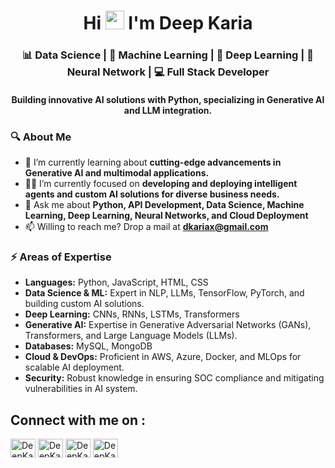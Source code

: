 <h1 align="center">Hi <img src="https://raw.githubusercontent.com/MartinHeinz/MartinHeinz/master/wave.gif" width="30px"> I'm Deep Karia</h1>
<h3 align="center">📊 Data Science | 🤖 Machine Learning | 🌌 Deep Learning | 🧠 Neural Network | 💻 Full Stack Developer</h3>
<h4 align = "center">Building innovative AI solutions with Python, specializing in Generative AI and LLM integration.</h4>

### 🔍 About Me
- 🌱 I’m currently learning about **cutting-edge advancements in Generative AI and multimodal applications.**
- 👨‍💻 I’m currently focused on **developing and deploying intelligent agents and custom AI solutions for diverse business needs.**
- 💬 Ask me about **Python, API Development, Data Science, Machine Learning, Deep Learning, Neural Networks, and Cloud Deployment**
- 📫 Willing to reach me? Drop a mail at **dkariax@gmail.com**

### ⚡ Areas of Expertise
- **Languages:** Python, JavaScript, HTML, CSS
- **Data Science & ML:**  Expert in NLP, LLMs, TensorFlow, PyTorch, and building custom AI solutions.
- **Deep Learning:** CNNs, RNNs, LSTMs, Transformers
- **Generative AI:** Expertise in Generative Adversarial Networks (GANs), Transformers, and Large Language Models (LLMs).
- **Databases:** MySQL, MongoDB
- **Cloud & DevOps:** Proficient in AWS, Azure, Docker, and MLOps for scalable AI deployment.
- **Security:** Robust knowledge in ensuring SOC compliance and mitigating vulnerabilities in AI system.

<h2 align="left">Connect with me on :</h2>
<p align="left">
<a href="https://www.linkedin.com/in/deep-karia" target="_blank"><img align="center" src="https://raw.githubusercontent.com/rahuldkjain/github-profile-readme-generator/master/src/images/icons/Social/linked-in-alt.svg" alt="DeepKaria" height="30" width="40" /></a>
<a href="https://huggingface.co/deepkaria" target="_blank"><img align="center" src="https://huggingface.co/datasets/huggingface/brand-assets/resolve/main/hf-logo.svg" alt="DeepKaria" height="30" width="40" /></a>
<a href="https://www.hackerrank.com/dkariax" target="_blank"><img align="center" src="https://raw.githubusercontent.com/rahuldkjain/github-profile-readme-generator/master/src/images/icons/Social/hackerrank.svg" alt="DeepKaria" height="30" width="40" /></a>
<a href="https://stackoverflow.com/users/25225513/deep-karia" target="_blank"><img align="center" src="https://raw.githubusercontent.com/rahuldkjain/github-profile-readme-generator/master/src/images/icons/Social/stack-overflow.svg" alt="DeepKaria" height="30" width="40" /></a>
</p>
